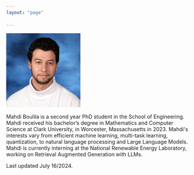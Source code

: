 ```yaml
---
layout: "page"

---
```




![](/members/mahdi_mini.jpg)

Mahdi Boulila is a second year PhD student in the School of Engineering. Mahdi received his bachelor’s degree in Mathematics and Computer Science at Clark University, in Worcester, Massachusetts in 2023. Mahdi's interests vary from efficient machine learning, multi-task learning, quantization, to natural language processing and Large Language Models. Mahdi is currently interning at the National Renewable Energy Laboratory, working on Retrieval Augmented Generation with LLMs. 

Last updated July 16/2024.
